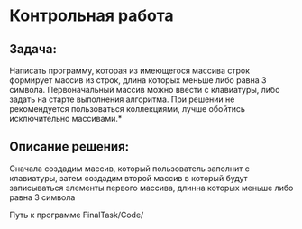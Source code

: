 # Контрольная работа

## Задача:

Написать программу, которая из имеющегося массива строк формирует массив из строк, длина которых меньше либо равна 3 символа. Первоначальный массив можно ввести с клавиатуры, либо задать на старте выполнения алгоритма. При решении не рекомендуется пользоваться коллекциями, лучше обойтись исключительно массивами.*

## Описание решения:
Сначала создадим массив, который пользователь заполнит с клавиатуры, затем создадим второй массив в который будут записываться элементы первого массива, длинна которых меньше либо равна 3 символа

Путь к программе FinalTask/Code/